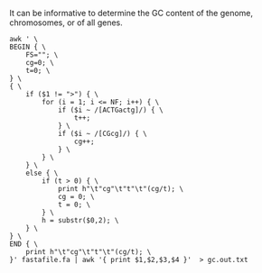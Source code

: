 It can be informative to determine the GC content of the genome, chromosomes, or of all genes. 


```Unix
awk ' \
BEGIN { \
    FS=""; \
    cg=0; \
    t=0; \
} \
{ \
    if ($1 != ">") { \
        for (i = 1; i <= NF; i++) { \
            if ($i ~ /[ACTGactg]/) { \
                t++;
            } \
            if ($i ~ /[CGcg]/) { \
                cg++;
            } \
        } \
    } \
    else { \
        if (t > 0) { \
            print h"\t"cg"\t"t"\t"(cg/t); \
            cg = 0; \
            t = 0; \
        } \
        h = substr($0,2); \
    } \
} \
END { \
    print h"\t"cg"\t"t"\t"(cg/t); \
}' fastafile.fa | awk '{ print $1,$2,$3,$4 }'  > gc.out.txt
```

